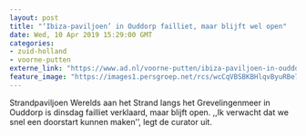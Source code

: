 ```yaml
---
layout: post
title: "‘Ibiza-paviljoen’ in Ouddorp failliet, maar blijft wel open"
date: Wed, 10 Apr 2019 15:29:00 GMT
categories: 
- zuid-holland 
- voorne-putten 
externe_link: "https://www.ad.nl/voorne-putten/ibiza-paviljoen-in-ouddorp-failliet-maar-blijft-wel-open~af4b51ec/"
feature_image: "https://images1.persgroep.net/rcs/wcCqVBSBKBHlqvByuRBe7x9ycyg/diocontent/55015840/_fitwidth/400/?appId=21791a8992982cd8da851550a453bd7f&quality=0.7"
---
```


Strandpaviljoen Werelds aan het Strand langs het Grevelingenmeer in Ouddorp is dinsdag failliet verklaard, maar blijft open. ,,Ik verwacht dat we snel een doorstart kunnen maken’’, legt de curator uit.
